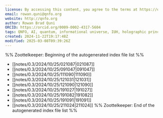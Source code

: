 ```yaml
---
license: By accessing this content, you agree to the terms at https://qnfo.org/LICENSE
email: rowan.quni@qnfo.org
website: http://qnfo.org
author: Rowan Brad Quni
ORCID: https://orcid.org/0009-0002-4317-5604
tags: QNFO, AI, quantum, informational universe, IUH, holographic principle
created: 2024-11-22T19:17:48Z
modified: 2025-03-08T09:39:26Z
---
```


%% Zoottelkeeper: Beginning of the autogenerated index file list %%
-  [[notes/0.3/2024/10/25/021087|021087]]
-  [[notes/0.3/2024/10/25/091047|091047]]
-  [[notes/0.3/2024/10/25/111090|111090]]
-  [[notes/0.3/2024/10/25/121031|121031]]
-  [[notes/0.3/2024/10/25/121090|121090]]
-  [[notes/0.3/2024/10/25/191027|191027]]
-  [[notes/0.3/2024/10/25/191082|191082]]
-  [[notes/0.3/2024/10/25/191091|191091]]
-  [[notes/0.3/2024/10/25/211024|211024]]
%% Zoottelkeeper: End of the autogenerated index file list %%
